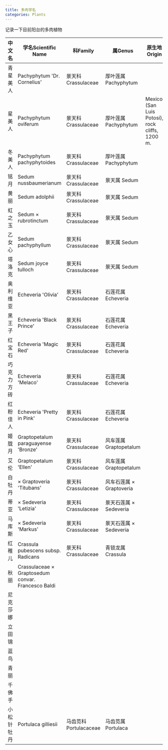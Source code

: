 ```yaml
---
title: 多肉学名
categories: Plants
---
```


记录一下目前阳台的多肉植物

<div class="table-wrapper" markdown="block">

中文名 | 学名Scientific Name | 科Family | 属Genus | 原生地Origin
--- | --- | ---| --- | ---
青星美人 | Pachyphytum 'Dr. Cornelius' | 景天科 Crassulaceae | 厚叶莲属 Pachyphytum | 
星美人 | Pachyphytum oviferum | 景天科 Crassulaceae | 厚叶莲属 Pachyphytum |  Mexico (San Luis Potosí), rock cliffs, 1200 m.
冬美人 | Pachyphytum pachyphytoides | 景天科 Crassulaceae | 厚叶莲属 Pachyphytum
铭月	| Sedum nussbaumerianum | 景天科 Crassulaceae | 景天属 Sedum
黄丽 | Sedum adolphii | 景天科 Crassulaceae | 景天属 Sedum
虹之玉 | Sedum × rubrotinctum | 景天科 Crassulaceae | 景天属 Sedum
乙女心 | Sedum pachyphyllum | 景天科 Crassulaceae | 景天属 Sedum
塔洛克 |	Sedum joyce tulloch | 景天科 Crassulaceae | 景天属 Sedum
奥利维亚 | Echeveria 'Olivia' | 景天科 Crassulaceae |石莲花属 Echeveria
黑王子 | Echeveria 'Black Prince' | 景天科 Crassulaceae | 石莲花属 Echeveria
红宝石 | Echeveria 'Magic Red' | 景天科 Crassulaceae | 石莲花属 Echeveria
巧克力方砖 | Echeveria 'Melaco' | 景天科 Crassulaceae | 石莲花属 Echeveria
红粉佳人 | Echeveria 'Pretty in Pink' | 景天科 Crassulaceae | 石莲花属 Echeveria
姬胧月 | Graptopetalum paraguayense 'Bronze' | 景天科 Crassulaceae | 风车莲属 Graptopetalum
艾伦 | Graptopetalum 'Ellen' | 景天科 Crassulaceae | 风车莲属 Graptopetalum
白牡丹 | × Graptoveria 'Titubans' | 景天科 Crassulaceae | 风车石莲属 × Graptoveria
蒂亚 | × Sedeveria 'Letizia'	 | 景天科 Crassulaceae | 景天石莲属 × Sedeveria
马库斯 |	× Sedeveria 'Markus' | 景天科 Crassulaceae | 景天石莲属 × Sedeveria
红稚儿 | Crassula pubescens subsp. Radicans | 景天科 Crassulaceae | 青锁龙属 Crassula
秋丽 | Crassulaceae × Graptosedum convar. Francesco Baldi
尼克莎娜 | 		
立田锦 | 			
蓝鸟 | 			
青丽	 | 	
千佛手 |			
小松针牡丹 | Portulaca gilliesii | 马齿苋科 Portulacaceae | 马齿苋属 Portulaca

</div>